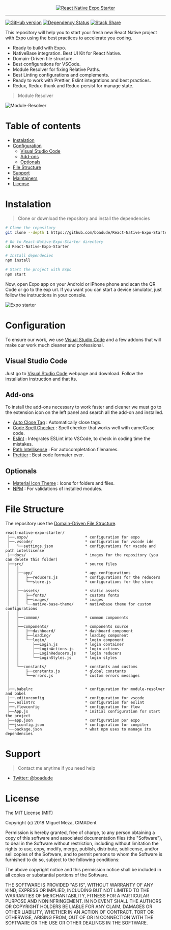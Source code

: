 <p align="center">
  <a href="https://github.com/boadude/React-Native-Expo-Starter">
    <img  alt="React Native Expo Starter" src="https://raw.githubusercontent.com/boadude/React-Native-Expo-Starter/master/docs/react-native-expo-logo.png" class="img-responsive">
  </a>
</p>

---

[![GitHub version](https://badge.fury.io/gh/boadude%2FReact-Native-Expo-Starter.svg)](https://badge.fury.io/gh/boadude%2FReact-Native-Expo-Starter)
[![Dependency Status](https://david-dm.org/boadude/React-Native-Expo-Starter.svg)](https://david-dm.org/boadude/React-Native-Expo-Starter.svg)
[![Stack Share](http://img.shields.io/badge/tech-stack-0690fa.svg?style=flat)](https://stackshare.io/boadude/react-native-expo-starter)

This repository will help you to start your fresh new React Native project with Expo using the best practices to accelerate you coding.

* Ready to build with Expo.
* NativeBase integration. Best UI Kit for React Native.
* Domain-Driven file structure.
* Best configurations for VSCode.
* Module Resolver for fixing Relative Paths.
* Best Linting configurations and complements.
* Ready to work with Prettier, Eslint integrations and best practices.
* Redux, Redux-thunk and Redux-persist for manage state.

> Module Resolver

![Module-Resolver](https://media.giphy.com/media/1o1uk9ls1BNrmNfVGa/giphy.gif)

# Table of contents

* [Instalation](#instalation)
* [Configuration](#configuration)
  * [Visual Studio Code](#visual-studio-code)
  * [Add-ons](#add-ons)
  * [Optionals](#optionals)
* [File Structure](#file-structure)
* [Support](#support)
* [Maintainers](#maintainers)
* [License](#license)

# Instalation

> Clone or download the repository and install the dependencies

```bash
# Clone the repository
git clone --depth 1 https://github.com/boadude/React-Native-Expo-Starter.git

# Go to React-Native-Expo-Starter directory
cd React-Native-Expo-Starter

# Install dependecies
npm install

# Start the project with Expo
npm start
```

Now, open Expo app on your Android or iPhone phone and scan the QR Code or go to the exp url. If you want you can start a device simulator, just follow the instructions in your console.

<img  alt="Expo starter" src="https://raw.githubusercontent.com/boadude/React-Native-Expo-Starter/master/docs/expo-console.png" class="img-responsive">

# Configuration

To ensure our work, we use [Visual Studio Code](https://code.visualstudio.com/) and a few addons that will make our work much cleaner and professional.

## Visual Studio Code

Just go to [Visual Studio Code](https://code.visualstudio.com/) webpage and download. Follow the installation instruction and that its.

## Add-ons

To install the add-ons necessary to work faster and cleaner we must go to the extension icon on the left panel and search all the add-on and installed.

* [Auto Close Tag](https://marketplace.visualstudio.com/items?itemName=formulahendry.auto-close-tag) : Automatically close tags.
* [Code Spell Checker](https://marketplace.visualstudio.com/items?itemName=streetsidesoftware.code-spell-checker) : Spell checker that works well with camelCase code.
* [Eslint](https://marketplace.visualstudio.com/items?itemName=dbaeumer.vscode-eslint) : Integrates ESLint into VSCode, to check in coding time the mistakes.
* [Path Intellisense](https://marketplace.visualstudio.com/items?itemName=christian-kohler.path-intellisense) : For autocompletation filenames.
* [Prettier](https://marketplace.visualstudio.com/items?itemName=esbenp.prettier-vscode) : Best code formater ever.

## Optionals

* [Material Icon Theme](https://marketplace.visualstudio.com/items?itemName=PKief.material-icon-theme) : Icons for folders and files.
* [NPM](https://marketplace.visualstudio.com/items?itemName=eg2.vscode-npm-script) : For validations of installed modules.

# File Structure

The repository use the [Domain-Driven File Structure](https://medium.com/@hassan.djirdeh/domain-driven-react-redux-a474ecf7d126).

```
react-native-expo-starter/
 ├──.expo/                         * configuration for expo
 ├──.vscode/                       * configuration for vscode ide
 │   └──settings.json              * configurations for vscode and path intellisense
 ├──docs/                          * images for the repository (you can delete this folder)
 ├──src/                           * source files
 │   │
 │   ├──app/                       * app configurations
 │   │   ├──reducers.js            * configurations for the reducers
 │   │   └──store.js               * configurations for the store
 │   │
 │   ├──assets/                    * static assets
 │   │   ├──fonts/                 * customs fonts
 │   │   ├──images/                * images
 │   │   └──native-base-theme/     * nativebase theme for custom configurations
 │   │
 │   ├──common/                    * common components
 │   │
 │   ├──components/                * components source
 │   │   ├──dashboard/             * dashboard component
 │   │   ├──loading/               * loading component
 │   │   └──login/                 * login component
 │   │      ├──Login.js            * login container
 │   │      ├──LoginActions.js     * login actions
 │   │      ├──LoginReducers.js    * login reducers
 │   │      └──LoginStyles.js      * login styles
 │   │
 │   └──constants/                 * constants and customs
 │       ├──constants.js           * global constants
 │       └──errors.js              * custom errors messages
 │
 │
 ├──.babelrc                       * configuration for module-resolver and babel
 ├──.editorconfig                  * configuration for vscode
 ├──.eslintrc                      * configuration for eslint
 ├──.flowconfig                    * configuration for flow
 ├──App.js                         * initial configuration for start the project
 ├──app.json                       * configuration por expo
 ├──jsconfig.json                  * configuration for compiler
 └──package.json                   * what npm uses to manage its dependencies
```

# Support

> Contact me anytime if you need help

* [Twitter: @boadude](https://twitter.com/boadude)

# License

The MIT License (MIT)

Copyright (c) 2018 Miguel Meza, CIMADent

Permission is hereby granted, free of charge, to any person obtaining a copy
of this software and associated documentation files (the "Software"), to deal
in the Software without restriction, including without limitation the rights
to use, copy, modify, merge, publish, distribute, sublicense, and/or sell
copies of the Software, and to permit persons to whom the Software is
furnished to do so, subject to the following conditions:

The above copyright notice and this permission notice shall be included in all
copies or substantial portions of the Software.

THE SOFTWARE IS PROVIDED "AS IS", WITHOUT WARRANTY OF ANY KIND, EXPRESS OR
IMPLIED, INCLUDING BUT NOT LIMITED TO THE WARRANTIES OF MERCHANTABILITY,
FITNESS FOR A PARTICULAR PURPOSE AND NONINFRINGEMENT. IN NO EVENT SHALL THE
AUTHORS OR COPYRIGHT HOLDERS BE LIABLE FOR ANY CLAIM, DAMAGES OR OTHER
LIABILITY, WHETHER IN AN ACTION OF CONTRACT, TORT OR OTHERWISE, ARISING FROM,
OUT OF OR IN CONNECTION WITH THE SOFTWARE OR THE USE OR OTHER DEALINGS IN THE
SOFTWARE.
